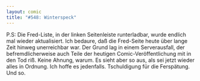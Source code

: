 ```yaml
---
layout: comic
title: "#548: Winterspeck"
---
```


P.S: Die Fred-Liste, in der linken Seitenleiste runterladbar, wurde endlich mal wieder aktualisiert.
Ich bedaure, daß die Fred-Seite heute über lange Zeit hinweg unerreichbar war. Der Grund lag in einem Serverausfall, der befremdlicherweise auch Teile der heutigen Comic-Veröffentlichung mit in den Tod riß. Keine Ahnung, warum.
Es sieht aber so aus, als sei jetzt wieder alles in Ordnung. Ich hoffe es jedenfalls.
Tschuldigung für die Ferspätung.
Und so.
